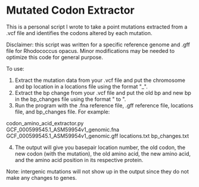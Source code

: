 # Mutated Codon Extractor
This is a personal script I wrote to take a point mutations extracted from a .vcf file and identifies the codons altered by each mutation.


Disclaimer: this script was written for a specific reference genome and .gff file for Rhodococcus opacus. Minor modifications may be needed to optimize this code for general purpose.

To use: 
1. Extract the mutation data from your .vcf file and put the chromosome and bp location in a locations file using the format "<chromosome>_<bp>". 
2. Extract the bp change from your .vcf file and put the old bp and new bp in the bp_changes file using the format "<old bp> to <new bp>".
3. Run the program with the .fna reference file, .gff reference file, locations file, and bp_changes file. For example:

codon_amino_acid_extractor.py GCF_000599545.1_ASM59954v1_genomic.fna GCF_000599545.1_ASM59954v1_genomic.gff locations.txt bp_changes.txt

4. The output will give you basepair location number, the old codon, the new codon (with the mutation), the old amino acid, the new amino acid, and the amino acid position in its respective protein.
 
Note: intergenic mutations will not show up in the output since they do not make any changes to genes.
  
